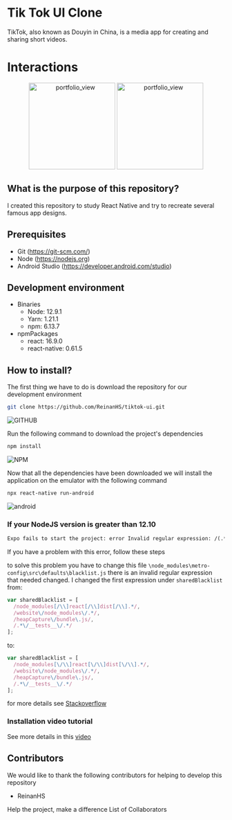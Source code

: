 # Tik Tok UI Clone
TikTok, also known as Douyin in China, is a media app for creating and sharing short videos.

# Interactions
<center>
<div>
  <img width="200" alt="portfolio_view" src="https://i.imgur.com/iJQlwIs.jpg">
  <img width="200" alt="portfolio_view" src="https://i.imgur.com/kIAyQR4.jpg">
</div>
</center>

## What is the purpose of this repository?

I created this repository to study React Native and try to recreate several famous app designs.

## Prerequisites

- Git (https://git-scm.com/)
- Node (https://nodejs.org)
- Android Studio (https://developer.android.com/studio)

## Development environment

- Binaries
  - Node: 12.9.1
  - Yarn: 1.21.1
  - npm: 6.13.7
- npmPackages
  - react: 16.9.0
  - react-native: 0.61.5


## How to install?

The first thing we have to do is download the repository for our development environment

```sh
git clone https://github.com/ReinanHS/tiktok-ui.git
```

![GITHUB](https://media.giphy.com/media/J2IacsJPTXl8jflZqB/giphy.gif)

Run the following command to download the project's dependencies

```sh
npm install
```

![NPM](https://media.giphy.com/media/H61nMudiXtK8vSy5dP/giphy.gif)

Now that all the dependencies have been downloaded we will install the application on the emulator with the following command

```sh
npx react-native run-android
```

![android](https://media.giphy.com/media/YoKEpAluJiOSEITYpe/giphy.gif)

### If your NodeJS version is greater than 12.10

```txt
Expo fails to start the project: error Invalid regular expression: /(.*\\__fixtures__
```

If you have a problem with this error, follow these steps

to solve this problem you have to change this file `\node_modules\metro-config\src\defaults\blacklist.js` there is an invalid regular expression that needed changed. I changed the first expression under `sharedBlacklist` from:

```js
var sharedBlacklist = [
  /node_modules[/\\]react[/\\]dist[/\\].*/,
  /website\/node_modules\/.*/,
  /heapCapture\/bundle\.js/,
  /.*\/__tests__\/.*/
];
```

to:

```js
var sharedBlacklist = [
  /node_modules[\/\\]react[\/\\]dist[\/\\].*/,
  /website\/node_modules\/.*/,
  /heapCapture\/bundle\.js/,
  /.*\/__tests__\/.*/
];
```

for more details see [Stackoverflow](https://stackoverflow.com/questions/58120990/how-to-resolve-the-error-on-react-native-start)

### Installation video tutorial

See more details in this [video](https://youtu.be/T0G-G76UNdw)

## Contributors

We would like to thank the following contributors for helping to develop this repository

- ReinanHS

Help the project, make a difference List of Collaborators
